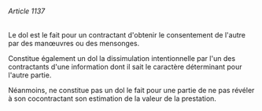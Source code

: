 ###### Article 1137

Le dol est le fait pour un contractant d'obtenir le consentement de l'autre par des manœuvres ou des mensonges.

Constitue également un dol la dissimulation intentionnelle par l'un des contractants d'une information dont il sait le caractère déterminant pour l'autre partie.

Néanmoins, ne constitue pas un dol le fait pour une partie de ne pas révéler à son cocontractant son estimation de la valeur de la prestation.

